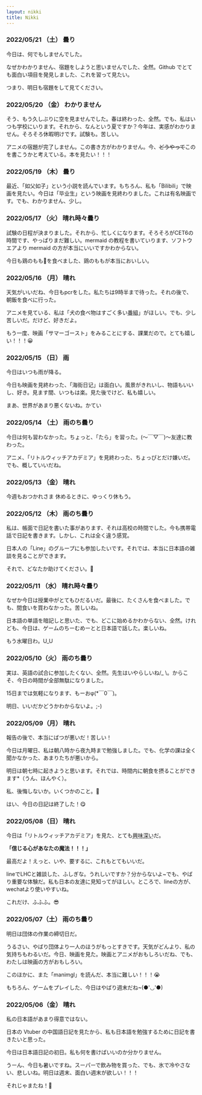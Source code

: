 ```yaml
---
layout: nikki
title: Nikki
---
```


### 2022/05/21	（土）  曇り

今日は、何でもしませんでした。

なぜかわかりません、宿題をしようと思いませんでした、全然。Github でとても面白い項目を発見しました、これを習って見たい。

つまり、明日も宿題をして見てください。



### 2022/05/20	（金）	わかりません

そう、もう久しぶりに空を見ませんでした。春は終わった、全然。でも、私はいつも学校にいります。それから、なんという夏ですか？今年は、実感がわかりません。そろそろ休暇明けです。試験も。苦しい。

アニメの宿題が完了しません。この書き方がわかりません。今、~~どうやって~~このを書こうかと考えている。本を見たい！！！



### 2022/05/19	（木）	曇り

最近、「如父如子」という小説を読んでいます。もちろん、私も「Bilibili」で映画を見たい。今日は「毕业生」という映画を見終わりました。これは有名映画です。でも、わかりません、少し。



### 2022/05/17	（火）	晴れ時々曇り

試験の日程が決まりました。それから、忙しくになります。そろそろがCET6の時間です、やっぱりまだ難しい。mermaid の教程を書いていります、ソフトウエアより mermaid の方が本当にいいですかわからない。

今日も鶏のもも🍗を食べました、鶏のももが本当においしい。



### 2022/05/16	（月）	晴れ

天気がいいだね、今日もpcrをした。私たちは9時半まで待った。それの後で、朝飯を食べに行った。

アニメを見ている、私は「犬の食べ物はすごく多い<abbr title="ばんぐみ">番組</abbr>」がほしい。でも、少し苦しいだ。だけど、好きだよ。

もう一度、映画「サマーゴースト」をみることにする、課業だので。とても嬉しい！！！😀



### 2022/05/15	（日）	雨

今日はいつも雨が降る。

今日も映画を見終わった、「海街日记」は面白い。風景がきれいし、物語もいいし、好き。見ます間、いつもは楽。見た後でけど、私も嬉しい。

まあ、世界があまり悪くないね。かてい



### 2022/05/14	（土）	雨のち曇り

今日は何も習わなかった。ちょっと、「たら」を習った。(～￣▽￣)～友達に教わった。

アニメ、「リトルウィッチアカデミア」を見終わった、ちょっぴとだけ嫌いだ。でも、概していいだね。



### 2022/05/13	（金）	晴れ

今週もおつかれさま 休めるときに、ゆっくり休もう。



### 2022/05/12	（木）	雨のち曇り

私は、帳面で日記を書いた事があります、それは高校の時間でした。今も携帯電話で日記を書きます。しかし、これは全く違う感覚。

日本人の「Line」のグループにも参加したいです。それでは、本当に日本語の雑談を見ることができます。

それで、どなたか助けてください。🥺



### 2022/05/11	（水）	晴れ時々曇り

なぜか今日は授業中がとてもひだるいだ。最後に、たくさんを食べました。でも、間食いを買わなかった。苦しいね。

日本語の単語を暗記しと思いた、でも、どこに始めるかわからない、全然。けれども、今日は、ゲームのちーむめーとと日本語で話した。楽しいね。

もう水曜日わ。U_U



### 2022/05/10（火）	雨のち曇り

実は、英語の試合に参加したくない、全然。先生はいやらしいね/_ \。からこそ、今日の時間が全部無駄になりました。

15日までは気軽になります、もーおφ(*￣0￣)。

明日、いいだかどうかわからないよ。;-)



### 2022/05/09（月）	晴れ

報告の後で、本当にばつが悪いだ！苦しい！

今日は月曜日、私は朝八時から夜九時まで勉強しました。でも、化学の課は全く聞かなかった、あまりたちが悪いから。

明日は朝七時に起きようと思います。それでは、時間内に朝食を摂ることができます*（うん、ほんやく）。

私、後悔しないか。いくつかのこと。🤔

はい、今日の日記は終了した！😋



### 2022/05/08（日）	晴れ

今日は「リトルウィッチアカデミア」を見た、とても<abbr title="きょうみぶかい">興味深い</abbr>だ。

**「信じる心があなたの魔法！！！」**

最高だよ！えっと、いや、要するに、これもとてもいいだ。

lineでLHCと雑談した、ふしぎな。うれしいですか？分からないよ~でも、やばり重要な体験だ。私も日本の友達に見知ってがほしい。ところで、lineの方が、wechatより使いやすいね。

これだけ、ふふふ。😎



### 2022/05/07（土）	雨のち曇り	

明日は団体の作業の締切日だ。

うるさい、やばり団体より一人のほうがもっとすきです。天気がどんより、私の気持ちもわるいだ。今日、映画を見た。映画とアニメがおもしろいだね、でも、わたしは映画の方がおもしろい。

このほかに、また「manimgl」を読んだ、本当に難しい！！！😭

もちろん、ゲームをプレイした、今日はやばり週末だね~(●'◡'●)



### 2022/05/06（金）	晴れ	

私の日本語があまり得意ではない。

日本の Vtuber の中国語日記を見たから、私も日本語を勉強するために日記を書きたいと思った。

今日は日本語日記の初日。私も何を書けばいいのか分かりません。

うーん、今日も暑いですね。スーパーで飲み物を買った、でも、氷で冷やさない、悲しいね。明日は週末、面白い週末が欲しい！！！

それじゃまたね！🥰





